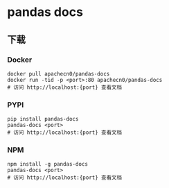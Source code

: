 # pandas docs

## 下载

### Docker

```
docker pull apachecn0/pandas-docs
docker run -tid -p <port>:80 apachecn0/pandas-docs
# 访问 http://localhost:{port} 查看文档
```

### PYPI

```
pip install pandas-docs
pandas-docs <port>
# 访问 http://localhost:{port} 查看文档
```

### NPM

```
npm install -g pandas-docs
pandas-docs <port>
# 访问 http://localhost:{port} 查看文档
```